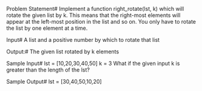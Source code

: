 Problem Statement#
Implement a function right_rotate(lst, k) which will rotate the given list by k. This means that the right-most elements will appear at the left-most position in the list and so on. You only have to rotate the list by one element at a time.

Input#
A list and a positive number by which to rotate that list

Output:#
The given list rotated by k elements

Sample Input#
lst = [10,20,30,40,50]
k = 3
What if the given input k is greater than the length of the lst?

Sample Output#
lst = [30,40,50,10,20]
